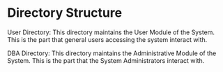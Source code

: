  Directory Structure
========================

User Directory: This directory maintains the User Module of the System. This is the part that general users accessing the system interact with.

DBA Directory: This directory maintains the Administrative Module of the System. This is the part that the System Administrators interact with.